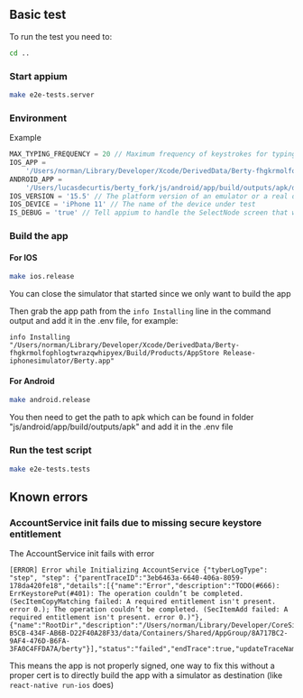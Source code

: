 ## Basic test

To run the test you need to:

```sh
cd ..
```

### Start appium

```sh
make e2e-tests.server
```

### Environment

Example

```js
MAX_TYPING_FREQUENCY = 20 // Maximum frequency of keystrokes for typing and clear. Defaults to 60 keystrokes per minute
IOS_APP =
	'/Users/norman/Library/Developer/Xcode/DerivedData/Berty-fhgkrmolfophlogtwrazqwhipyex/Build/Products/AppStore Release-iphonesimulator/Berty.app' // Full path to the application to be tested
ANDROID_APP =
	'/Users/lucasdecurtis/berty_fork/js/android/app/build/outputs/apk/debug/app-x86-debug.apk' // Full path to the apk to be tested
IOS_VERSION = '15.5' // The platform version of an emulator or a real device
IOS_DEVICE = 'iPhone 11' // The name of the device under test
IS_DEBUG = 'true' // Tell appium to handle the SelectNode screen that will show up when app is in debug mode
```

### Build the app

#### For IOS

```sh
make ios.release
```

You can close the simulator that started since we only want to build the app

Then grab the app path from the `info Installing` line in the command output and add it in the .env file, for example:

```
info Installing "/Users/norman/Library/Developer/Xcode/DerivedData/Berty-fhgkrmolfophlogtwrazqwhipyex/Build/Products/AppStore Release-iphonesimulator/Berty.app"
```

#### For Android

```sh
make android.release
```

You then need to get the path to apk which can be found in folder "js/android/app/build/outputs/apk" and add it in the .env file

### Run the test script

```sh
make e2e-tests.tests
```

## Known errors

### AccountService init fails due to missing secure keystore entitlement

The AccountService init fails with error

```
[ERROR] Error while Initializing AccountService	{"tyberLogType": "step", "step": {"parentTraceID":"3eb6463a-6640-406a-8059-178da420fe18","details":[{"name":"Error","description":"TODO(#666): ErrKeystorePut(#401): The operation couldn’t be completed. (SecItemCopyMatching failed: A required entitlement isn't present. error 0.); The operation couldn’t be completed. (SecItemAdd failed: A required entitlement isn't present. error 0.)"},{"name":"RootDir","description":"/Users/norman/Library/Developer/CoreSimulator/Devices/9F9EF88A-B5CB-434F-AB6B-D22F40A28F33/data/Containers/Shared/AppGroup/8A717BC2-9AF4-476D-B6FA-3FA0C4FFDA7A/berty"}],"status":"failed","endTrace":true,"updateTraceName":"","forceReopen":false}}
```

This means the app is not properly signed, one way to fix this without a proper cert is to directly build the app with a simulator as destination (like `react-native run-ios` does)
